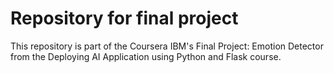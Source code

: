 # Repository for final project
This repository is part of the Coursera IBM's Final Project: Emotion Detector from the Deploying AI Application using Python and Flask course.
